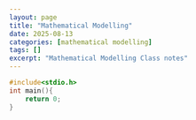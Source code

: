 ```yaml
---
layout: page
title: "Mathematical Modelling"
date: 2025-08-13
categories: [mathematical modelling]
tags: []
excerpt: "Mathematical Modelling Class notes"
---
```


```c
#include<stdio.h>
int main(){
    return 0;
}
```
